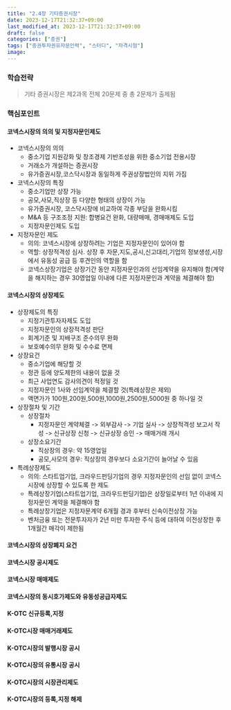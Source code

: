 ```yaml
---
title: "2.4장 기타증권시장"
date: 2023-12-17T21:32:37+09:00
last_modified_at: 2023-12-17T21:32:37+09:00
draft: false 
categories: ["증권"]
tags: ["증권투자권유자문인력", "스터디", "자격시험"]
image: 
---
```

### 학습전략 
> 기타 증권시장은 제2과목 전체 20문제 중 총 2문제가 출제됨 

### 핵심포인트 
#### 코넥스시장의 의의 및 지정자문인제도 
* 코넥스시장의 의의
  * 중소기업 지원강화 및 창조경제 기반조성을 위한 중소기업 전용시장 
  * 거래소가 개설하는 증권시장 
  * 유가증권시장,코스닥시장과 동일하게 주권상장법인의 지위 가짐  
* 코넥스시장의 특징 
  * 중소기업만 상장 가능 
  * 공모,사모,직상장 등 다양한 형태의 상장이 가능 
  * 유가증권시장, 코스닥시장에 비교하여 각종 부담을 완화시킴 
  * M&A 등 구조조정 지원: 합병요건 완화, 대량매매, 경매매제도 도입 
  * 지정자문인제도 도입 
* 지정자문인 제도 
  * 의의: 코넥스시장에 상장하려는 기업은 지정자문인이 있어야 함 
  * 역할: 상장적격성 심사. 상장 후 자문,지도,공시,신고대리,기업의 정보생성,시장에서 유동성 공급 등 후견인의 역할을 함 
  * 코넥스상장기업은 상장기간 동안 지정자문인과의 선임계약을 유지해야 함(계약을 해지하는 경우 30영업일 이내에 다른 지정자문인과 계약을 체결해야 함)

#### 코넥스시장의 상장제도 
* 상장제도의 특징 
  * 지정기관투자자제도 도입 
  * 지정자문인의 상장적격성 판단 
  * 회계기준 및 지배구조 준수의무 완화 
  * 보호예수의무 완화 및 수수료 면제 
* 상장요건 
  * 중소기업에 해당할 것 
  * 정관 등에 양도제한의 내용이 없을 것 
  * 최근 사업연도 감사의견이 적정일 것 
  * 지정자문인 1사와 선임계약을 체결할 것(특례상장은 제외)
  * 액면가가 100원,200원,500원,1000원,2500원,5000원 중 하나일 것 
* 상장절차 및 기간 
  * 상장절차
    * 지정자문인 계약체결 -> 외부감사 -> 기업 실사 -> 상장적격성 보고서 작성 -> 신규상장 신청 -> 신규상장 승인 -> 매매거래 개시 
  * 상장소요기간 
    * 직상장의 경우: 약 15영업일 
    * 공모,사모의 경우: 직상장의 경우보다 소요기간이 늘어날 수 있음 
* 특례상장제도 
  * 의의: 스타트업기업, 크라우드펀딩기업의 경우 지정자문인의 선임 없이 코넥스시장에 상장할 수 있도록 한 제도 
  * 특례상장기업(스타트업기업, 크라우드펀딩기업)은 상장일로부터 1년 이내에 지정자문인 계약을 체결해야 함 
  * 특례상장기업은 지정자문계약 6개월 경과 후부터 신속이전상장 가능 
  * 벤처금융 또는 전문투자자가 2년 미만 투자한 주식 등에 대하여 이전상장한 후 1개월간 매각이 제한됨 

#### 코넥스시장의 상장폐지 요건 

#### 코넥스시장 공시제도 

#### 코넥스시장 매매제도 

#### 코넥스시장의 동시호가제도와 유동성공급자제도 

#### K-OTC 신규등록,지정 

#### K-OTC시장 매매거래제도 

#### K-OTC시장의 발행시장 공시 

#### K-OTC시장의 유통시장 공시 

#### K-OTC시장의 시장관리제도 

#### K-OTC시장의 등록,지정 해제